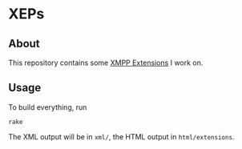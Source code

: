 # XEPs

## About

This repository contains some [XMPP Extensions](http://xmpp.org/xmpp-protocols/xmpp-extensions/)
I work on.

## Usage

To build everything, run

    rake

The XML output will be in `xml/`, the HTML output in `html/extensions`.

